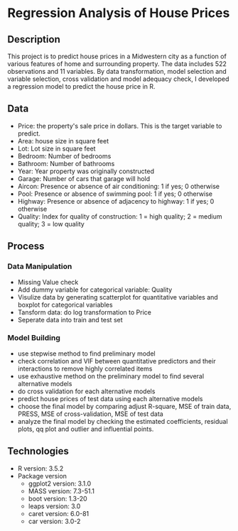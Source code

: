 # Regression Analysis of House Prices

## Description
This project is to predict house prices in a Midwestern city as a function of various features of home and surrounding property.  The data includes 522 observations and 11 variables. By data transformation, model selection and variable selection, cross validation and model adequacy check, I developed a regression model to predict the house price in R.

## Data 
* Price: the property's sale price in dollars. This is the target variable to predict.
* Area: house size in square feet
* Lot: Lot size in square feet
* Bedroom: Number of bedrooms
* Bathroom: Number of bathrooms
* Year: Year property was originally constructed
* Garage: Number of cars that garage will hold
* Aircon: Presence or absence of air conditioning: 1 if yes; 0 otherwise
* Pool: Presence or absence of swimming pool: 1 if yes; 0 otherwise
* Highway: Presence or absence of adjacency to highway: 1 if yes; 0 otherwise
* Quality: Index for quality of construction: 1 = high quality; 2 = medium quality; 3 = low quality

## Process
### Data Manipulation
* Missing Value check
* Add dummy variable for categorical variable: Quality
* Visulize data by generating scatterplot for quantitative variables and boxplot for categorical variables
* Tansform data: do log transformation to Price
* Seperate data into train and test set

### Model Building
* use stepwise method to find preliminary model
* check correlation and VIF between quantitative predictors and their interactions to remove highly correlated items
* use exhaustive method on the preliminary model to find several alternative models
* do cross validation for each alternative models
* predict house prices of test data using each alternative models
* choose the final model by comparing adjust R-square, MSE of train data, PRESS, MSE of cross-validation, MSE of test data
* analyze the final model by checking the estimated coefficients, residual plots, qq plot and outlier and influential points. 

## Technologies
* R version: 3.5.2
* Package version
  * ggplot2 version: 3.1.0
  * MASS version: 7.3-51.1
  * boot version: 1.3-20
  * leaps version: 3.0
  * caret version: 6.0-81
  * car version: 3.0-2



